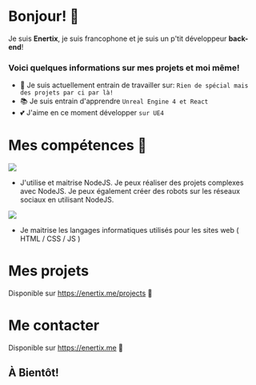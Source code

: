 # Bonjour! 👋
Je suis **Enertix**, je suis francophone et je suis un p'tit développeur __back-end__!

### Voici quelques informations sur mes projets et moi même!
- 🔨 Je suis actuellement entrain de travailler sur: `Rien de spécial mais des projets par ci par là!`
- 📚 Je suis entrain d'apprendre `Unreal Engine 4 et React`
- 💕 J'aime en ce moment développer `sur UE4`

# Mes compétences 💫
 ![](https://i.imgur.com/lbz51f9.png)
- J'utilise et maitrise NodeJS.
Je peux réaliser des projets complexes avec NodeJS.
Je peux également créer des robots sur les réseaux sociaux en utilisant NodeJS.

 ![](https://i.imgur.com/jHqJKXy.png)
 - Je maitrise les langages informatiques utilisés pour les sites web ( HTML  / CSS  / JS  )

# Mes projets
Disponible sur https://enertix.me/projects 🧡

# Me contacter
Disponible sur https://enertix.me 💚

## À Bientôt!
